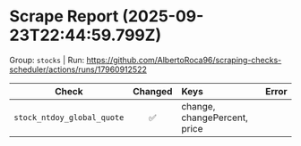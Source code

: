 # Scrape Report (2025-09-23T22:44:59.799Z)

Group: `stocks`  |  Run: https://github.com/AlbertoRoca96/scraping-checks-scheduler/actions/runs/17960912522

| Check | Changed | Keys | Error |
|---|:---:|:--|:--|
| `stock_ntdoy_global_quote` | ✅ | change, changePercent, price |  |
